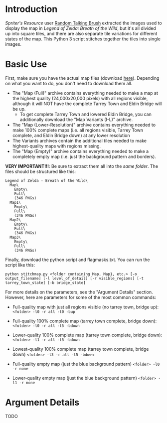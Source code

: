 # Introduction
_Spriter's Resource_ user [Random Talking Brush](https://www.spriters-resource.com/submitter/Random+Talking+Bush/)
extracted the images used to display the map in _Legend of Zelda: Breath of the Wild_, but it's all divided up
into square tiles, and there are also separate tile variations for different states of the map. 
This Python 3 script stitches together the tiles into single images.

# Basic Use
First, make sure you have the actual map files (download [here](https://www.spriters-resource.com/wii_u/thelegendofzeldabreathofthewild/)).
Depending on what you want to do, you don't need to download them all.
 * The "Map (Full)" archive contains everything needed to make a map at the highest quality (24,000x20,000 pixels) with all regions visible, 
   although it will NOT have the complete Tarrey Town and Eldin Bridge will be up.
    - To get complete Tarrey Town and lowered Eldin Bridge, you can additionally download the "Map Variants (I-L)" archive.
 * The "Map (Lower-Resolution)" archive contains everything needed to make 100% complete maps 
   (i.e. all regions visible, Tarrey Town complete, and Eldin Bridge down) at any lower resolution
 * The Variants archives contain the additional tiles needed to make highest-quality maps with regions missing.
 * The "Map (Empty)" archive contains everything needed to make
   a completely empty map (i.e. just the background pattern and borders).
 
**VERY IMPORTANT!!!**: Be sure to extract them all into the _same folder_. The files should be structured like this:
```
Legend of Zelda - Breath of the Wild\
  Map\
    Empty\
    Full\
    (346 PNGs)
  Map1\
    Empty\
    Full\
    (346 PNGs)
  Map2\
    Empty\
    Full\
    (346 PNGs)
  Map3\
    Empty\
    Full\
    (346 PNGs)
```
 
Finally, download the python script and flagmasks.txt. You can run the script like this:
```
python stitchmap.py <folder containing Map, Map1, etc.> [-o output_filename] [-l level_of_detail] [-r visible_regions] [-t tarrey_town_state] [-b bridge_state]
```
For more details on the parameters, see the "Argument Details" section. However, here are parameters for some of the most common commands:
  * Full-quality map with just all regions visible (no tarrey town, bridge up): `<folder> -l0 -r all -t0 -bup`
  
  * Full-quality 100% complete map (tarrey town complete, bridge down): `<folder> -l0 -r all -t5 -bdown`
  * Lower-quality 100% complete map (tarrey town complete, bridge down): `<folder> -l1 -r all -t5 -bdown`
  * Lowest-quality 100% complete map (tarrey town complete, bridge down) `<folder> -l3 -r all -t5 -bdown`
  
  * Full-quality empty map (just the blue background pattern) `<folder> -l0 -r none`
  * Lower-quality empty map (just the blue background pattern) `<folder> -l1 -r none`
 
 # Argument Details
 TODO
 

